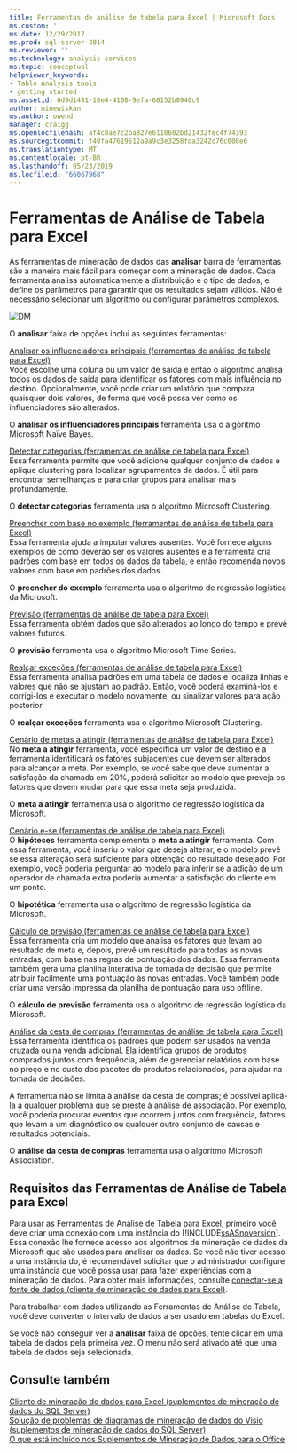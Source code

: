 ```yaml
---
title: Ferramentas de análise de tabela para Excel | Microsoft Docs
ms.custom: ''
ms.date: 12/29/2017
ms.prod: sql-server-2014
ms.reviewer: ''
ms.technology: analysis-services
ms.topic: conceptual
helpviewer_keywords:
- Table Analysis tools
- getting started
ms.assetid: 6d9d1481-18e4-4108-9efa-68152b0940c9
author: minewiskan
ms.author: owend
manager: craigg
ms.openlocfilehash: af4c8ae7c2ba827e6110602bd21432fec4f74393
ms.sourcegitcommit: f40fa47619512a9a9c3e3258fda3242c76c008e6
ms.translationtype: MT
ms.contentlocale: pt-BR
ms.lasthandoff: 05/23/2019
ms.locfileid: "66067968"
---
```

# <a name="table-analysis-tools-for-excel"></a>Ferramentas de Análise de Tabela para Excel
  As ferramentas de mineração de dados das **analisar** barra de ferramentas são a maneira mais fácil para começar com a mineração de dados. Cada ferramenta analisa automaticamente a distribuição e o tipo de dados, e define os parâmetros para garantir que os resultados sejam válidos. Não é necessário selecionar um algoritmo ou configurar parâmetros complexos.  
  
 ![DM](media/dm-tabletoolsanalyze.gif "DM")  
  
 O **analisar** faixa de opções inclui as seguintes ferramentas:  
  
 [Analisar os influenciadores principais &#40;ferramentas de análise de tabela para Excel&#41;](analyze-key-influencers-table-analysis-tools-for-excel.md)  
 Você escolhe uma coluna ou um valor de saída e então o algoritmo analisa todos os dados de saída para identificar os fatores com mais influência no destino. Opcionalmente, você pode criar um relatório que compara quaisquer dois valores, de forma que você possa ver como os influenciadores são alterados.  
  
 O **analisar os influenciadores principais** ferramenta usa o algoritmo Microsoft Naïve Bayes.  
  
 [Detectar categorias &#40;ferramentas de análise de tabela para Excel&#41;](detect-categories-table-analysis-tools-for-excel.md)  
 Essa ferramenta permite que você adicione qualquer conjunto de dados e aplique clustering para localizar agrupamentos de dados. É útil para encontrar semelhanças e para criar grupos para analisar mais profundamente.  
  
 O **detectar categorias** ferramenta usa o algoritmo Microsoft Clustering.  
  
 [Preencher com base no exemplo &#40;ferramentas de análise de tabela para Excel&#41;](fill-from-example-table-analysis-tools-for-excel.md)  
 Essa ferramenta ajuda a imputar valores ausentes. Você fornece alguns exemplos de como deverão ser os valores ausentes e a ferramenta cria padrões com base em todos os dados da tabela, e então recomenda novos valores com base em padrões dos dados.  
  
 O **preencher do exemplo** ferramenta usa o algoritmo de regressão logística da Microsoft.  
  
 [Previsão &#40;ferramentas de análise de tabela para Excel&#41;](forecast-table-analysis-tools-for-excel.md)  
 Essa ferramenta obtém dados que são alterados ao longo do tempo e prevê valores futuros.  
  
 O **previsão** ferramenta usa o algoritmo Microsoft Time Series.  
  
 [Realçar exceções &#40;ferramentas de análise de tabela para Excel&#41;](highlight-exceptions-table-analysis-tools-for-excel.md)  
 Essa ferramenta analisa padrões em uma tabela de dados e localiza linhas e valores que não se ajustam ao padrão. Então, você poderá examiná-los e corrigi-los e executar o modelo novamente, ou sinalizar valores para ação posterior.  
  
 O **realçar exceções** ferramenta usa o algoritmo Microsoft Clustering.  
  
 [Cenário de metas a atingir &#40;ferramentas de análise de tabela para Excel&#41;](goal-seek-scenario-table-analysis-tools-for-excel.md)  
 No **meta a atingir** ferramenta, você especifica um valor de destino e a ferramenta identificará os fatores subjacentes que devem ser alterados para alcançar a meta. Por exemplo, se você sabe que deve aumentar a satisfação da chamada em 20%, poderá solicitar ao modelo que preveja os fatores que devem mudar para que essa meta seja produzida.  
  
 O **meta a atingir** ferramenta usa o algoritmo de regressão logística da Microsoft.  
  
 [Cenário e-se &#40;ferramentas de análise de tabela para Excel&#41;](what-if-scenario-table-analysis-tools-for-excel.md)  
 O **hipóteses** ferramenta complementa o **meta a atingir** ferramenta. Com essa ferramenta, você inseriu o valor que deseja alterar, e o modelo prevê se essa alteração será suficiente para obtenção do resultado desejado. Por exemplo, você poderia perguntar ao modelo para inferir se a adição de um operador de chamada extra poderia aumentar a satisfação do cliente em um ponto.  
  
 O **hipotética** ferramenta usa o algoritmo de regressão logística da Microsoft.  
  
 [Cálculo de previsão &#40;ferramentas de análise de tabela para Excel&#41;](prediction-calculator-table-analysis-tools-for-excel.md)  
 Essa ferramenta cria um modelo que analisa os fatores que levam ao resultado de meta e, depois, prevê um resultado para todas as novas entradas, com base nas regras de pontuação dos dados. Essa ferramenta também gera uma planilha interativa de tomada de decisão que permite atribuir facilmente uma pontuação às novas entradas. Você também pode criar uma versão impressa da planilha de pontuação para uso offline.  
  
 O **cálculo de previsão** ferramenta usa o algoritmo de regressão logística da Microsoft.  
  
 [Análise da cesta de compras &#40;ferramentas de análise de tabela para Excel&#41;](shopping-basket-analysis-table-analysistools-for-excel.md)  
 Essa ferramenta identifica os padrões que podem ser usados na venda cruzada ou na venda adicional. Ela identifica grupos de produtos comprados juntos com frequência, além de gerenciar relatórios com base no preço e no custo dos pacotes de produtos relacionados, para ajudar na tomada de decisões.  
  
 A ferramenta não se limita à análise da cesta de compras; é possível aplicá-la a qualquer problema que se preste à análise de associação. Por exemplo, você poderia procurar eventos que ocorrem juntos com frequência, fatores que levam a um diagnóstico ou qualquer outro conjunto de causas e resultados potenciais.  
  
 O **análise da cesta de compras** ferramenta usa o algoritmo Microsoft Association.  
  
## <a name="requirements-for-the-table-analysis-tools-for-excel"></a>Requisitos das Ferramentas de Análise de Tabela para Excel  
 Para usar as Ferramentas de Análise de Tabela para Excel, primeiro você deve criar uma conexão com uma instância do [!INCLUDE[ssASnoversion](../includes/ssasnoversion-md.md)]. Essa conexão lhe fornece acesso aos algoritmos de mineração de dados da Microsoft que são usados para analisar os dados. Se você não tiver acesso a uma instância do, é recomendável solicitar que o administrador configure uma instância que você possa usar para fazer experiências com a mineração de dados. Para obter mais informações, consulte [conectar-se a fonte de dados &#40;cliente de mineração de dados para Excel&#41;](connect-to-source-data-data-mining-client-for-excel.md).  
  
 Para trabalhar com dados utilizando as Ferramentas de Análise de Tabela, você deve converter o intervalo de dados a ser usado em tabelas do Excel.  
  
 Se você não conseguir ver a **analisar** faixa de opções, tente clicar em uma tabela de dados pela primeira vez. O menu não será ativado até que uma tabela de dados seja selecionada.  
  
## <a name="see-also"></a>Consulte também  
 [Cliente de mineração de dados para Excel &#40;suplementos de mineração de dados do SQL Server&#41;](data-mining-client-for-excel-sql-server-data-mining-add-ins.md)   
 [Solução de problemas de diagramas de mineração de dados do Visio &#40;suplementos de mineração de dados do SQL Server&#41;](troubleshooting-visio-data-mining-diagrams-sql-server-data-mining-add-ins.md)   
 [O que está incluído nos Suplementos de Mineração de Dados para o Office](what-s-included-in-the-data-mining-add-ins-for-office.md)  
  
  
